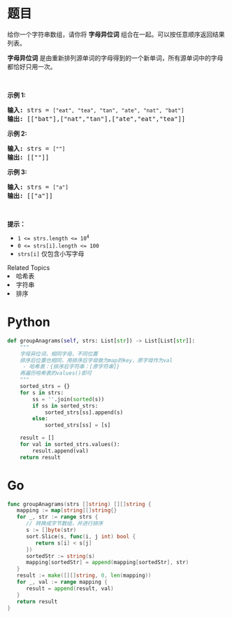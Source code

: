 # 题目
<p>给你一个字符串数组，请你将 <strong>字母异位词</strong> 组合在一起。可以按任意顺序返回结果列表。</p>

<p><strong>字母异位词</strong> 是由重新排列源单词的字母得到的一个新单词，所有源单词中的字母都恰好只用一次。</p>

<p>&nbsp;</p>

<p><strong>示例 1:</strong></p>

<pre>
<strong>输入:</strong> strs = <code>["eat", "tea", "tan", "ate", "nat", "bat"]</code>
<strong>输出: </strong>[["bat"],["nat","tan"],["ate","eat","tea"]]</pre>

<p><strong>示例 2:</strong></p>

<pre>
<strong>输入:</strong> strs = <code>[""]</code>
<strong>输出: </strong>[[""]]
</pre>

<p><strong>示例 3:</strong></p>

<pre>
<strong>输入:</strong> strs = <code>["a"]</code>
<strong>输出: </strong>[["a"]]</pre>

<p>&nbsp;</p>

<p><strong>提示：</strong></p>

<ul>
	<li><code>1 &lt;= strs.length &lt;= 10<sup>4</sup></code></li>
	<li><code>0 &lt;= strs[i].length &lt;= 100</code></li>
	<li><code>strs[i]</code>&nbsp;仅包含小写字母</li>
</ul>
<div><div>Related Topics</div><div><li>哈希表</li><li>字符串</li><li>排序</li></div></div>

# Python

```python
def groupAnagrams(self, strs: List[str]) -> List[List[str]]:
    """
    字母异位词，相同字母，不同位置
    排序后位置也相同，用排序后字母做为map的key，原字母作为val
     - 哈希表：{排序后字符串：[原字符串]}
    再遍历哈希表的values()即可
    """
    sorted_strs = {}
    for s in strs:
        ss = ''.join(sorted(s))
        if ss in sorted_strs:
            sorted_strs[ss].append(s)
        else:
            sorted_strs[ss] = [s]

    result = []
    for val in sorted_strs.values():
        result.append(val)
    return result
```



# Go

```go
func groupAnagrams(strs []string) [][]string {
   mapping := map[string][]string{}
   for _, str := range strs {
      // 转换成字节数组，并进行排序
      s := []byte(str)
      sort.Slice(s, func(i, j int) bool {
         return s[i] < s[j]
      })
      sortedStr := string(s)
      mapping[sortedStr] = append(mapping[sortedStr], str)
   }
   result := make([][]string, 0, len(mapping))
   for _, val := range mapping {
      result = append(result, val)
   }
   return result
}
```